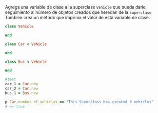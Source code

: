 Agrega una variable de clase a la superclase `Vehicle` que pueda darle seguimiento al número de objetos creados que heredan de la `superclase`. También crea un método que imprima el valor de esta variable de clase.

```Ruby
class Vehicle

end

class Car < Vehicle

end

class Bus < Vehicle

end

#test
car_1 = Car.new
car_2 = Car.new
bus_1 = Bus.new

p Car.number_of_vehicles == "This Superclass has created 3 vehicles"
# => true
```
